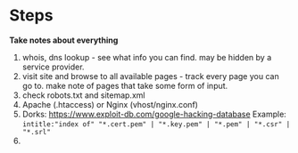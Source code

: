 # Steps
**Take notes about everything**
1. whois, dns lookup - see what info you can find. may be hidden by a service provider. 
2. visit site and browse to all available pages - track every page you can go to. make note of pages that take some form of input. 
3. check robots.txt and sitemap.xml 
4. Apache (.htaccess) or Nginx (vhost/nginx.conf) 
5. Dorks: https://www.exploit-db.com/google-hacking-database Example: ```intitle:"index of" "*.cert.pem" | "*.key.pem" | "*.pem" | "*.csr" | "*.srl"```
6. 
